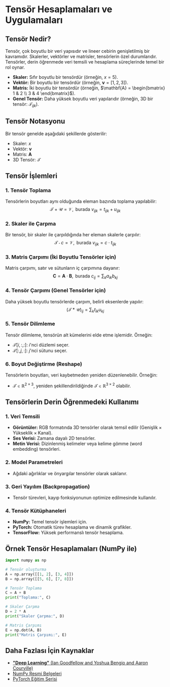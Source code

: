 # Tensör Hesaplamaları ve Uygulamaları

## Tensör Nedir?
Tensör, çok boyutlu bir veri yapısıdır ve lineer cebirin genişletilmiş bir kavramıdır. Skalerler, vektörler ve matrisler, tensörlerin özel durumlarıdır. Tensörler, derin öğrenmede veri temsili ve hesaplama süreçlerinde temel bir rol oynar.

- **Skaler:** Sıfır boyutlu bir tensördür (örneğin, $x = 5$).
- **Vektör:** Bir boyutlu bir tensördür (örneğin, $\mathbf{v} = [1, 2, 3]$).
- **Matris:** İki boyutlu bir tensördür (örneğin, $\mathbf{A} = \begin{bmatrix} 1 & 2 \\ 3 & 4 \end{bmatrix}$).
- **Genel Tensör:** Daha yüksek boyutlu veri yapılarıdır (örneğin, 3D bir tensör: $\mathcal{T}_{ijk}$).

## Tensör Notasyonu
Bir tensör genelde aşağıdaki şekillerde gösterilir:
- Skaler: $x$
- Vektör: $\mathbf{v}$
- Matris: $\mathbf{A}$
- 3D Tensör: $\mathcal{T}$

## Tensör İşlemleri

### 1. Tensör Toplama
Tensörlerin boyutları aynı olduğunda eleman bazında toplama yapılabilir:
$$
\mathcal{T} + \mathcal{U} = \mathcal{V}, \text{ burada } v_{ijk} = t_{ijk} + u_{ijk}
$$

### 2. Skaler ile Çarpma
Bir tensör, bir skaler ile çarpıldığında her eleman skalerle çarpılır:
$$
\mathcal{T} \cdot c = \mathcal{V}, \text{ burada } v_{ijk} = c \cdot t_{ijk}
$$

### 3. Matris Çarpımı (İki Boyutlu Tensörler için)
Matris çarpımı, satır ve sütunların iç çarpımına dayanır:
$$
\mathbf{C} = \mathbf{A} \cdot \mathbf{B}, \text{ burada } c_{ij} = \sum_k a_{ik} b_{kj}
$$

### 4. Tensör Çarpımı (Genel Tensörler için)
Daha yüksek boyutlu tensörlerde çarpım, belirli eksenlerde yapılır:
$$
(\mathcal{T} \ast \mathcal{U})_{ij} = \sum_k t_{ik} u_{kj}
$$

### 5. Tensör Dilimleme
Tensör dilimleme, tensörün alt kümelerini elde etme işlemidir. Örneğin:
- $\mathcal{T}[i, :, :]$: $i$'nci düzlemi seçer.
- $\mathcal{T}[:, j, :]$: $j$'nci sütunu seçer.

### 6. Boyut Değiştirme (Reshape)
Tensörlerin boyutları, veri kaybetmeden yeniden düzenlenebilir. Örneğin:
- $\mathcal{T} \in \mathbb{R}^{2 \times 3}$, yeniden şekillendirildiğinde $\mathcal{T} \in \mathbb{R}^{3 \times 2}$ olabilir.

## Tensörlerin Derin Öğrenmedeki Kullanımı

### 1. Veri Temsili
- **Görüntüler:** RGB formatında 3D tensörler olarak temsil edilir ($\text{Genişlik} \times \text{Yükseklik} \times \text{Kanal}$).
- **Ses Verisi:** Zamana dayalı 2D tensörler.
- **Metin Verisi:** Dizinlenmiş kelimeler veya kelime gömme (word embedding) tensörleri.

### 2. Model Parametreleri
- Ağdaki ağırlıklar ve önyargılar tensörler olarak saklanır.

### 3. Geri Yayılım (Backpropagation)
- Tensör türevleri, kayıp fonksiyonunun optimize edilmesinde kullanılır.

### 4. Tensör Kütüphaneleri
- **NumPy:** Temel tensör işlemleri için.
- **PyTorch:** Otomatik türev hesaplama ve dinamik grafikler.
- **TensorFlow:** Yüksek performanslı tensör hesaplama.

## Örnek Tensör Hesaplamaları (NumPy ile)

```python
import numpy as np

# Tensör oluşturma
A = np.array([[1, 2], [3, 4]])
B = np.array([[5, 6], [7, 8]])

# Tensör Toplama
C = A + B
print("Toplama:", C)

# Skaler Çarpma
D = 2 * A
print("Skaler Çarpma:", D)

# Matris Çarpımı
E = np.dot(A, B)
print("Matris Çarpımı:", E)
```

## Daha Fazlası İçin Kaynaklar
- [**"Deep Learning"** (Ian Goodfellow and Yoshua Bengio and Aaron Courville)](https://www.deeplearningbook.org/)
- [NumPy Resmi Belgeleri](https://numpy.org/doc/stable/)
- [PyTorch Eğitim Serisi](https://pytorch.org/tutorials/)

